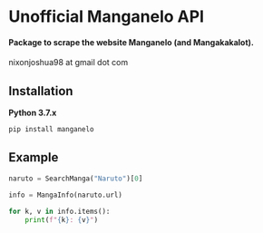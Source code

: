 # Unofficial Manganelo API

#### Package to scrape the website Manganelo (and Mangakakalot).

nixonjoshua98 at gmail dot com

## Installation

**Python 3.7.x**
```cmd
pip install manganelo
```

## Example

```python
naruto = SearchManga("Naruto")[0]

info = MangaInfo(naruto.url)

for k, v in info.items():
    print(f"{k}: {v}")
```
